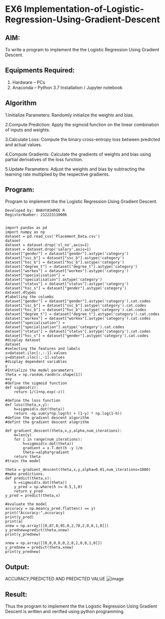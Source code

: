 # EX6 Implementation-of-Logistic-Regression-Using-Gradient-Descent

## AIM:
To write a program to implement the the Logistic Regression Using Gradient Descent.

## Equipments Required:
1. Hardware – PCs
2. Anaconda – Python 3.7 Installation / Jupyter notebook

## Algorithm
1.Initialize Parameters: Randomly initialize the weights and bias.

2.Compute Prediction: Apply the sigmoid function on the linear combination of inputs and weights.

3.Calculate Loss: Compute the binary cross-entropy loss between predicted and actual values.

4.Compute Gradients: Calculate the gradients of weights and bias using partial derivatives of the loss function.

5.Update Parameters: Adjust the weights and bias by subtracting the learning rate multiplied by the respective gradients.

## Program:

Program to implement the the Logistic Regression Using Gradient Descent.
```
Developed by: BHAVYASHREE R
RegisterNumber: 212223110006


import pandas as pd
import numpy as np
dataset = pd.read_csv('Placement_Data.csv')
dataset
dataset = dataset.drop('sl_no',axis=1)
dataset = dataset.drop('salary',axis=1)
dataset["gender"] = dataset["gender"].astype('category')
dataset["ssc_b"] = dataset["ssc_b"].astype('category')
dataset["hsc_b"] = dataset["hsc_b"].astype('category')
dataset["degree_t"] = dataset["degree_t"].astype('category')
dataset["workex"] = dataset["workex"].astype('category')
dataset["specialisation"] = dataset["specialisation"].astype('category')
dataset["status"] = dataset["status"].astype('category')
dataset["hsc_s"] = dataset["gender"].astype('category')
dataset.dtypes
#labelling the columbs
dataset["gender"] = dataset["gender"].astype('category').cat.codes
dataset["ssc_b"] = dataset["ssc_b"].astype('category').cat.codes
dataset["hsc_b"] = dataset["hsc_b"].astype('category').cat.codes
dataset["degree_t"] = dataset["degree_t"].astype('category').cat.codes
dataset["workex"] = dataset["workex"].astype('category').cat.codes
dataset["specialisation"] = dataset["specialisation"].astype('category').cat.codes
dataset["status"] = dataset["status"].astype('category').cat.codes
dataset["hsc_s"] = dataset["gender"].astype('category').cat.codes
#display dataset
dataset
#selecting the features and labels
x=dataset.iloc[:,:-1].values
y=dataset.iloc[:,-1].values
#display dependent variables
y
#Intialize the model parameters
theta = np.random.randn(x.shape[1])
a=y
#define the sigmoid function
def sigmoid(z):
    return 1/(1+np.exp(-z))

#define the loss function
def loss(theta,x,y):
    h=sigmoid(x.dot(theta))
    return -np.sum(y*np.log(h) + (1-y) * np.log(1-h))
#define the gradient descent algorithm
#defint the gradient descent alogrithm

def gradient_descent(theta,x,y,alpha,num_iterations):
    m=len(y)
    for i in range(num_iterations):
        h=sigmoid(x.dot(theta))
        gradient = x.T.dot(h -y )/m
        theta-=alpha*gradient
    return theta
#train the model

theta = gradient_descent(theta,x,y,alpha=0.01,num_iterations=1000)
#make predictions.
def predict(theta,x):
    h =sigmoid(x.dot(theta))
    y_pred = np.where(h >= 0.5,1,0)
    return y_pred
y_pred = predict(theta,x)

#evaluate the model
accuracy = np.mean(y_pred.flatten() == y)
print("Accuracy:",accuracy)
print(y_pred)
print(a)
xnew = np.array([[0,87,0,95,0,2,78,2,0,0,1,0]])
y_prednew=predict(theta,xnew)
print(y_prednew)

xnew = np.array([[0,0,0,0,0,2,8,2,0,0,1,0]])
y_prednew = predict(theta,xnew)
print(y_prednew)
```

## Output:
ACCURACY,PREDICTED AND PREDICTED VALUE
![image](https://github.com/user-attachments/assets/011542db-7e20-48db-b635-f945fde3afdc)

## Result:
Thus the program to implement the the Logistic Regression Using Gradient Descent is written and verified using python programming.

